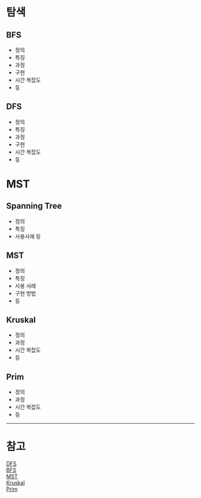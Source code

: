 # 탐색

## BFS

- 정의
- 특징
- 과정
- 구현
- 시간 복잡도
- 등

## DFS

- 정의
- 특징
- 과정
- 구현
- 시간 복잡도
- 등

# MST

## Spanning Tree

- 정의
- 특징
- 사용사례 등

## MST

- 정의
- 특징
- 사용 사례
- 구현 방법
- 등

## Kruskal

- 정의
- 과정
- 시간 복잡도
- 등

## Prim

- 정의
- 과정
- 시간 복잡도
- 등

---

# 참고

[DFS](https://gmlwjd9405.github.io/2018/08/14/algorithm-dfs.html)  
[BFS](https://gmlwjd9405.github.io/2018/08/15/algorithm-bfs.html)  
[MST](https://gmlwjd9405.github.io/2018/08/28/algorithm-mst.html)  
[Kruskal](https://gmlwjd9405.github.io/2018/08/29/algorithm-kruskal-mst.html)  
[Prim](https://gmlwjd9405.github.io/2018/08/30/algorithm-prim-mst.html)
